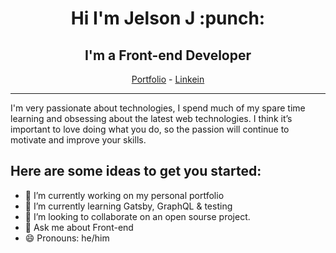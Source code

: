 <h1 align="center">Hi I'm Jelson J :punch:</h1>
<h2 align="center">I'm a Front-end Developer</h2>

<p align="center">
  <a href="https://jelsonjay.com">Portfolio</a> -
  <a href="https://www.linkedin.com/in/jelsonj/">Linkein</a>
</p>

-----------------------------

I'm very passionate about technologies, I spend much of my spare time learning and obsessing about the latest web technologies. I think it’s important to love doing what you do, so the passion will continue to motivate and improve your skills.


## Here are some ideas to get you started:

- 🔭 I’m currently working on my personal portfolio
- 🌱 I’m currently learning Gatsby, GraphQL & testing
- 👯 I’m looking to collaborate on an open sourse project.
- 💬 Ask me about Front-end
- 😄 Pronouns: he/him


